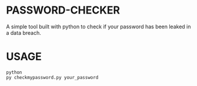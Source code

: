 # PASSWORD-CHECKER
A simple tool built with python to check if your password has been leaked in a data breach. 

# USAGE

```
python
py checkmypassword.py your_password
```
